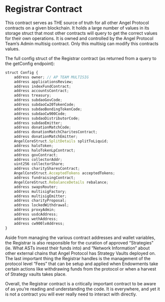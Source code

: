 # Registrar Contract

This contract serves as THE source of truth for all other Angel Protocol contracts on a given blockchain. It holds a large number of values in its storage struct that most other contracts will query to get the correct values for their own operations. It is owned and controlled by the Angel Protocol Team’s Admin multisig contract. Only this multisig can modify this contracts values.

The full config struct of the Registrar contract (as returned from a query to the getConfig endpoint):
```javascript
struct Config {
    address owner; // AP TEAM MULTISIG
    address applicationsReview;
    address indexFundContract;
    address accountsContract;
    address treasury;
    address subdaoGovCode;
    address subdaoCw20TokenCode;
    address subdaoBondingTokenCode;
    address subdaoCw900Code;
    address subdaoDistributorCode;
    address subdaoEmitter;
    address donationMatchCode;
    address donationMatchCharitesContract;
    address donationMatchEmitter;
    AngelCoreStruct.SplitDetails splitToLiquid;
    address haloToken;
    address haloTokenLpContract;
    address govContract;
    address collectorAddr;
    uint256 collectorShare;
    address charitySharesContract;
    AngelCoreStruct.AcceptedTokens acceptedTokens;
    address fundraisingContract;
    AngelCoreStruct.RebalanceDetails rebalance;
    address swapsRouter;
    address multisigFactory;
    address multisigEmitter;
    address charityProposal;
    address lockedWithdrawal;
    address proxyAdmin;
    address usdcAddress;
    address wethAddress;
    address cw900lvAddress;
}
```

Aside from managing the various contract addresses and wallet variables, the Registrar is also responsible for the curation of approved “Strategies” (ie. What ASTs invest their funds into) and “Network Information” about other external chains that Angel Protocol has Strategy Vaults deployed on.
The last important thing the Registrar handles is the management of the protocol level “Fees” that can be setup and applied when Endowments take certain actions like withdrawing funds from the protocol or when a harvest of Strategy vaults takes place.

Overall, the Registrar contract is a critically important contract to be aware of as you’re reading and understanding the code. It is everywhere, and yet it is not a contract you will ever really need to interact with directly.